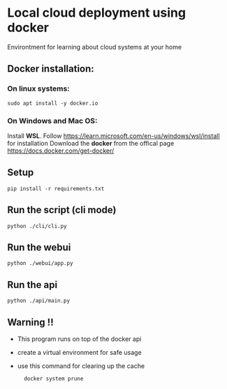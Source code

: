 # Local cloud deployment using docker

Environtment for learning about cloud systems at your home

## Docker installation:
        
### On linux systems:
    sudo apt install -y docker.io

### On Windows and Mac OS:
Install **WSL**. Follow https://learn.microsoft.com/en-us/windows/wsl/install for installation
Download the **docker** from the offical page https://docs.docker.com/get-docker/



## Setup

    pip install -r requirements.txt


## Run the script (cli mode)

    python ./cli/cli.py

## Run the webui

    python ./webui/app.py

## Run the api

    python ./api/main.py

## Warning !!
- This program runs on top of the docker api
- create a virtual environment for safe usage
- use this command for clearing up the cache
    
        docker system prune 
     
